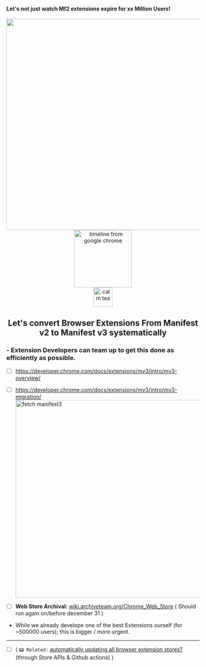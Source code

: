 #### Let's not just watch Mf2 extensions expire for xx Million Users!
<div align="center"> <a href="https://developer.chrome.com/docs/extensions/mv3/mv2-sunset/" ><img width="550px" src="https://user-images.githubusercontent.com/25022245/220762308-acd33a68-438a-4afb-a88c-a9751ac85474.png"> </a> <img alt="timeline from google chrome" width="150px" src="https://user-images.githubusercontent.com/25022245/134730996-f61d85fe-9513-427e-ac5d-af1c246c03f4.png" ><br>
<img alt="calm tea" height="50px" src="https://user-images.githubusercontent.com/25022245/134731283-fa5aac7c-ecb4-4c1e-8a87-65ad52f3776e.png">                             
  <h2>  Let's convert Browser Extensions From Manifest v2 to Manifest v3  systematically</h2>

</div>

### - Extension Developers can team up to get this done as efficiently as possible.  

- [ ] https://developer.chrome.com/docs/extensions/mv3/intro/mv3-overview/
- [ ]  https://developer.chrome.com/docs/extensions/mv3/intro/mv3-migration/ <br> <img width="515" alt="fetch manifest3" src="https://user-images.githubusercontent.com/25022245/220757620-f6471753-3553-43db-83c9-4dac9c89b84e.png">

 - [ ] **Web Store Archival:** [wiki.archiveteam.org/Chrome_Web_Store](https://wiki.archiveteam.org/index.php/Chrome_Web_Store) ( Should run again on/before december 31 )  <br>


 - While we already develope one of the best Extensions ourself (for ~500000 users),  this is bigger / more urgent.

---

- [ ] ( <code>📟 Related:</code> [automatically updating all browser extension stores?](https://github.com/code-for-charity/YouTube-Extension/issues/842#issuecomment-812566767)(through Store APIs & Github actions)  )





